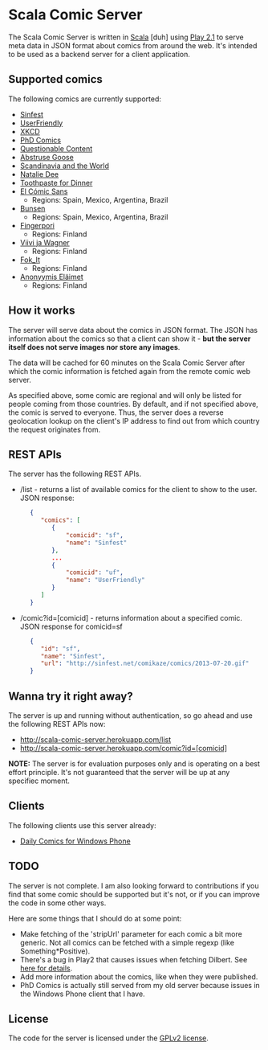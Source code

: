 Scala Comic Server
==================

The Scala Comic Server is written in [Scala](http://www.scala-lang.org/) [duh] using [Play 2.1](http://www.playframework.com/) to serve meta data in JSON format about comics from around the web. It's intended to be used as a backend server for a client application. 

Supported comics
----------------
The following comics are currently supported:

*   [Sinfest](http://sinfest.net)
*   [UserFriendly](http://www.userfriendly.org)
*   [XKCD](http://xkcd.com)
*   [PhD Comics](http://www.phdcomics.com/comics.php)
*   [Questionable Content](http://questionablecontent.net/)
*   [Abstruse Goose](http://abstrusegoose.com/)
*   [Scandinavia and the World](http://satwcomic.com/)
*   [Natalie Dee](http://www.nataliedee.com)
*   [Toothpaste for Dinner](http://www.toothpastefordinner.com)
*   [El Cómic Sans](http://www.elcomicsans.com/) 
    * Regions: Spain, Mexico, Argentina, Brazil
*   [Bunsen](http://http://www.heroeslocales.com/bunsen/) 
    * Regions: Spain, Mexico, Argentina, Brazil
*   [Fingerpori](http://www.hs.fi/fingerpori) 
    * Regions: Finland
*   [Viivi ja Wagner](http://www.hs.fi/viivijawagner/) 
    * Regions: Finland
*   [Fok_It](http://nyt.fi/tag/fok_it-kaikki) 
    * Regions: Finland
*   [Anonyymis Eläimet](http://nyt.fi/category/sarjakuvat/) 
    * Regions: Finland

How it works
------------
The server will serve data about the comics in JSON format. The JSON has information about the comics so that a client can show it - **but the server itself does not serve images nor store any images**. 

The data will be cached for 60 minutes on the Scala Comic Server after which the comic information is fetched again from the remote comic web server. 

As specified above, some comic are regional and will only be listed for people coming from those countries. By default, and if not specified above, the comic is served to everyone. Thus, the server does a reverse geolocation lookup on the client's IP address to find out from which country the request originates from. 

REST APIs
---------
The server has the following REST APIs.

* /list - returns a list of available comics for the client to show to the user. JSON response: 

```json
      {
         "comics": [
            {
                "comicid": "sf",
                "name": "Sinfest"
            },
            ...
            {
                "comicid": "uf",
                "name": "UserFriendly"
            }
         ]
      }
```    

* /comic?id=[comicid] - returns information about a specified comic. JSON response for comicid=sf 

```json
      {
         "id": "sf",
         "name": "Sinfest",
         "url": "http://sinfest.net/comikaze/comics/2013-07-20.gif"
      }
```

Wanna try it right away?
------------------------
The server is up and running without authentication, so go ahead and use the following REST APIs now:

*   http://scala-comic-server.herokuapp.com/list
*   http://scala-comic-server.herokuapp.com/comic?id=[comicid]

**NOTE:** The server is for evaluation purposes only and is operating on a best effort principle. It's not guaranteed that the server will be up at any specifiec moment. 

Clients
-------
The following clients use this server already:

*   [Daily Comics for Windows Phone](http://www.windowsphone.com/en-gb/store/app/daily-comics/c0d9a840-8463-4c5d-b881-f2022552f9c4)

TODO
----
The server is not complete. I am also looking forward to contributions if you find that some comic should be supported but it's not, or if you can improve the code in some other ways. 

Here are some things that I should do at some point:

*   Make fetching of the 'stripUrl' parameter for each comic a bit more generic. Not all comics can be fetched with a simple regexp (like Something*Positive). 
*   There's a bug in Play2 that causes issues when fetching Dilbert. See [here for details](http://stackoverflow.com/questions/17749965/force-decoding-of-play2s-play-api-libs-ws-response-to-utf-8-in-scala).
*   Add more information about the comics, like when they were published.
*   PhD Comics is actually still served from my old server because issues in the Windows Phone client that I have. 

License
-------
The code for the server is licensed under the [GPLv2 license](http://www.gnu.org/licenses/gpl-2.0.html). 
